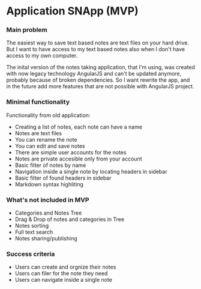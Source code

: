 # Application SNApp (MVP)

### Main problem

The easiest way to save text based notes are text files on your hard drive. But I want to have access to my text based notes also when I don't have access to my own computer.

The inital version of the notes taking application, that I'm using, was created with now legacy technology AngularJS and can't be updated anymore, probably because of broken dependencies. So I want rewrite the app,
and in the future add more features that are not possible with AngularJS project.

### Minimal functionality

Functionality from old application:

- Creating a list of notes, each note can have a name
- Notes are text files
- You can rename the note
- You can edit and save notes
- There are simple user accounts for the notes
- Notes are private accesible only from your account
- Basic filter of notes by name
- Navigation inside a single note by locating headers in sidebar
- Basic filter of found headers in sidebar
- Markdown syntax highliting

### What's not included in MVP
- Categories and Notes Tree
- Drag & Drop of notes and categories in Tree
- Notes sorting
- Full text search
- Notes sharing/publishing

### Success criteria
- Users can create and orgnize their notes
- Users can filer for the note they need
- Users can navigate inside a single note

